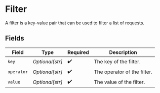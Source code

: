 # Filter

A filter is a key-value pair that can be used to filter a list of requests.


## Fields

| Field                       | Type                        | Required                    | Description                 |
| --------------------------- | --------------------------- | --------------------------- | --------------------------- |
| `key`                       | *Optional[str]*             | :heavy_check_mark:          | The key of the filter.      |
| `operator`                  | *Optional[str]*             | :heavy_check_mark:          | The operator of the filter. |
| `value`                     | *Optional[str]*             | :heavy_check_mark:          | The value of the filter.    |